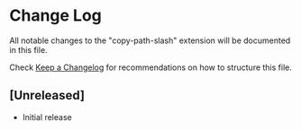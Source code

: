 # Change Log

All notable changes to the "copy-path-slash" extension will be documented in this file.

Check [Keep a Changelog](http://keepachangelog.com/) for recommendations on how to structure this file.

## [Unreleased]

- Initial release